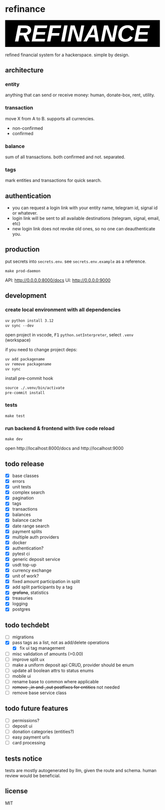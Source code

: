 # refinance
![logo](docs/refinance-logo.jpg)

refined financial system for a hackerspace. simple by design.

## architecture

### entity
anything that can send or receive money: human, donate-box, rent, utility.

### transaction
move X from A to B. supports all currencies.
- non-confirmed
- confirmed

### balance
sum of all transactions. both confirmed and not. separated.

### tags
mark entities and transactions for quick search.

## authentication
- you can request a login link with your entity name, telegram id, signal id or whatever.
- login link will be sent to all available destinations (telegram, signal, email, etc)
- new login link does not revoke old ones, so no one can deauthenticate you. 

## production

put secrets into `secrets.env`. see `secrets.env.example` as a reference. 

```console
make prod-daemon
```

API: http://0.0.0.0:8000/docs
UI: http://0.0.0.0:9000

## development

### create local environment with all dependencies
```console
uv python install 3.12
uv sync --dev
```

open project in vscode, <kbd>F1</kbd> `python.setInterpreter`, select `.venv` (workspace)

if you need to change project deps:
```console
uv add packagename
uv remove packagename
uv sync
```

install pre-commit hook
```
source ./.venv/bin/activate
pre-commit install
```

### tests
```
make test
```

### run backend & frontend with live code reload
```
make dev
```
open http://localhost:8000/docs and http://localhost:9000

## todo release
- [x] base classes
- [x] errors
- [x] unit tests
- [x] complex search
- [x] pagination
- [x] tags
- [x] transactions
- [x] balances
- [x] balance cache
- [x] date range search
- [x] payment splits
- [x] multiple auth providers
- [x] docker
- [x] authentication?
- [x] pytest ci
- [x] generic deposit service
- [x] usdt top-up
- [x] currency exchange
- [x] unit of work?
- [x] fixed amount participation in split
- [x] add split participants by a tag
- [x] ~~grafana~~, statistics
- [x] treasuries
- [x] logging
- [x] postgres

## todo techdebt
- [ ] migrations
- [x] pass tags as a list, not as add/delete operations
    - [x] fix ui tag management
- [ ] misc validation of amounts (>0.00)
- [ ] improve split ux
- [ ] make a uniform deposit api CRUD, provider should be enum
- [ ] update all boolean attrs to status enums
- [ ] mobile ui
- [ ] rename base to common where applicable
- [ ] ~~remove _in and _out postfixes for entities~~ not needed
- [ ] remove base service class

## todo future features
- [ ] permissions?
- [ ] deposit ui
- [ ] donation categories (entities?)
- [ ] easy payment urls
- [ ] card processing

## tests notice
tests are mostly autogenerated by llm, given the route and schema. human review would be beneficial. 

## license
MIT
